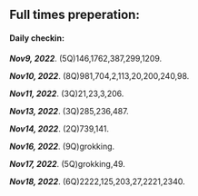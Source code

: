 ## Full times preperation:
#### Daily checkin:  
***Nov9, 2022***.
(5Q)146,1762,387,299,1209.

***Nov10, 2022***.
(8Q)981,704,2,113,20,200,240,98.

***Nov11, 2022***.
(3Q)21,23,3,206.

***Nov13, 2022***.
(3Q)285,236,487.

***Nov14, 2022***.
(2Q)739,141.

***Nov16, 2022***.
(9Q)grokking.

***Nov17, 2022***.
(5Q)grokking,49.

***Nov18, 2022***.
(6Q)2222,125,203,27,2221,2340.
